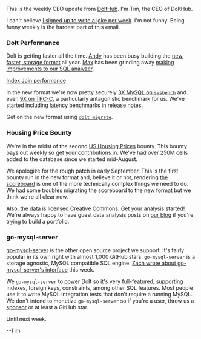 This is the weekly CEO update from [DoltHub](https://www.dolthub.com/). I'm Tim, the CEO of DoltHub.

I can't believe [I signed up to write a joke per week](https://mailchi.mp/dolthub.com/tims-weekly-dolthub-update-n5f023c6xj-9162255). I'm not funny. Being funny weekly is the hardest part of this email. 

### Dolt Performance

Dolt is getting faster all the time. [Andy](https://www.dolthub.com/team#andy) has been busy building the [new, faster, storage format](https://www.dolthub.com/blog/2022-05-20-new-format-alpha/) all year. [Max](https://www.dolthub.com/team#max) has been grinding away [making improvements to our SQL analyzer](https://www.dolthub.com/blog/2022-09-14-index-join-perf/). 

[Index Join performance](../images/index-join-perf.png)

In the new format we're now pretty securely [3X MySQL on `sysbench`](https://docs.dolthub.com/sql-reference/benchmarks/latency) and even [9X on TPC-C](https://www.dolthub.com/blog/2022-09-16-tpcc-update/), a particularly antagonistic benchmark for us. We've started including latency benchmarks in [release notes](https://github.com/dolthub/dolt/releases/tag/v0.41.4). 

Get on the new format using [`dolt migrate`](https://www.dolthub.com/blog/2022-08-12-new-format-migraiton/).

### Housing Price Bounty

We're in the midst of the second [US Housing Prices](https://www.dolthub.com/repositories/dolthub/us-housing-prices-v2) bounty. This bounty pays out weekly so get your contributions in. We've had over 250M cells added to the database since we started mid-August. 

We apologize for the rough patch in early September. This is the first bounty run in the new format and, believe it or not, rendering [the scoreboard](https://www.dolthub.com/repositories/dolthub/us-housing-prices-v2/bounties/6db60872-0d9a-42fb-a000-445fcbdc7c9f/scoreboard?refName=main) is one of the more technically complex things we need to do. We had some troubles migrating the scoreboard to the new format but we think we're all clear now.

Also, [the data](https://www.dolthub.com/repositories/dolthub/us-housing-prices-v2) is licensed Creative Commons. Get your analysis started! We're always happy to have guest data analysis posts on [our blog](https://www.dolthub.com/blog/) if you're trying to build a portfolio.

### go-mysql-server

[go-mysql-server](https://github.com/dolthub/go-mysql-server) is the other open source project we support. It's fairly popular in its own right with almost 1,000 GitHub stars. `go-mysql-server` is a storage agnostic, MySQL compatible SQL engine. [Zach wrote about go-mysql-server's interface](https://www.dolthub.com/blog/2022-09-12-golang-interface-extension/) this week.

We `go-mysql-server` to power Dolt so it's very full-featured, supporting indexes, foreign keys, constraints, among other SQL features. Most people use it to write MySQL integration tests that don't require a running MySQL. We don't intend to monetize `go-mysql-server` so if you're a user, throw us a [sponsor](https://github.com/sponsors/dolthub) or at least a GitHub star.

Until next week.

--Tim